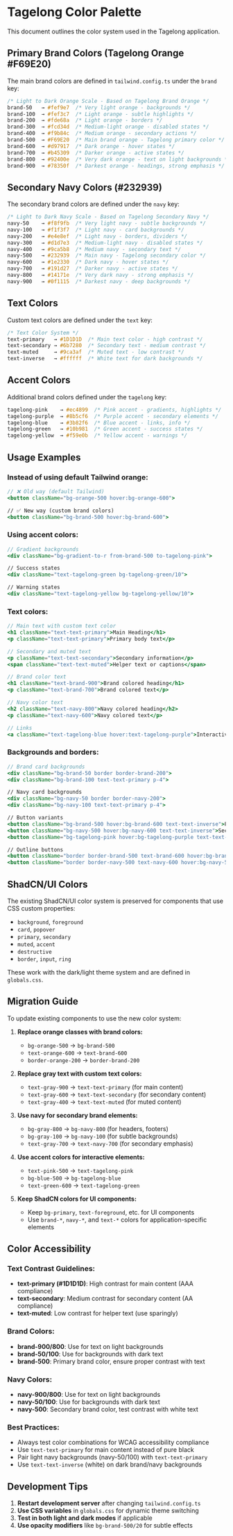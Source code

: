 # Tagelong Color Palette

This document outlines the color system used in the Tagelong application.

## Primary Brand Colors (Tagelong Orange #F69E20)

The main brand colors are defined in `tailwind.config.ts` under the `brand` key:

```css
/* Light to Dark Orange Scale - Based on Tagelong Brand Orange */
brand-50   → #fef9e7  /* Very light orange - backgrounds */
brand-100  → #fef3c7  /* Light orange - subtle highlights */
brand-200  → #fde68a  /* Light orange - borders */
brand-300  → #fcd34d  /* Medium-light orange - disabled states */
brand-400  → #f9b84c  /* Medium orange - secondary actions */
brand-500  → #F69E20  /* Main brand orange - Tagelong primary color */
brand-600  → #d97917  /* Dark orange - hover states */
brand-700  → #b45309  /* Darker orange - active states */
brand-800  → #92400e  /* Very dark orange - text on light backgrounds */
brand-900  → #78350f  /* Darkest orange - headings, strong emphasis */
```

## Secondary Navy Colors (#232939)

The secondary brand colors are defined under the `navy` key:

```css
/* Light to Dark Navy Scale - Based on Tagelong Secondary Navy */
navy-50    → #f8f9fb  /* Very light navy - subtle backgrounds */
navy-100   → #f1f3f7  /* Light navy - card backgrounds */
navy-200   → #e4e8ef  /* Light navy - borders, dividers */
navy-300   → #d1d7e3  /* Medium-light navy - disabled states */
navy-400   → #9ca5b8  /* Medium navy - secondary text */
navy-500   → #232939  /* Main navy - Tagelong secondary color */
navy-600   → #1e2330  /* Dark navy - hover states */
navy-700   → #191d27  /* Darker navy - active states */
navy-800   → #14171e  /* Very dark navy - strong emphasis */
navy-900   → #0f1115  /* Darkest navy - deep backgrounds */
```

## Text Colors

Custom text colors are defined under the `text` key:

```css
/* Text Color System */
text-primary   → #1D1D1D  /* Main text color - high contrast */
text-secondary → #6b7280  /* Secondary text - medium contrast */
text-muted     → #9ca3af  /* Muted text - low contrast */
text-inverse   → #ffffff  /* White text for dark backgrounds */
```

## Accent Colors

Additional brand colors defined under the `tagelong` key:

```css
tagelong-pink    → #ec4899  /* Pink accent - gradients, highlights */
tagelong-purple  → #8b5cf6  /* Purple accent - secondary elements */
tagelong-blue    → #3b82f6  /* Blue accent - links, info */
tagelong-green   → #10b981  /* Green accent - success states */
tagelong-yellow  → #f59e0b  /* Yellow accent - warnings */
```

## Usage Examples

### Instead of using default Tailwind orange:
```jsx
// ❌ Old way (default Tailwind)
<button className="bg-orange-500 hover:bg-orange-600">

// ✅ New way (custom brand colors)
<button className="bg-brand-500 hover:bg-brand-600">
```

### Using accent colors:
```jsx
// Gradient backgrounds
<div className="bg-gradient-to-r from-brand-500 to-tagelong-pink">

// Success states
<div className="text-tagelong-green bg-tagelong-green/10">

// Warning states  
<div className="text-tagelong-yellow bg-tagelong-yellow/10">
```

### Text colors:
```jsx
// Main text with custom text color
<h1 className="text-text-primary">Main Heading</h1>
<p className="text-text-primary">Primary body text</p>

// Secondary and muted text
<p className="text-text-secondary">Secondary information</p>
<span className="text-text-muted">Helper text or captions</span>

// Brand color text
<h1 className="text-brand-900">Brand colored heading</h1>
<p className="text-brand-700">Brand colored text</p>

// Navy color text
<h2 className="text-navy-800">Navy colored heading</h2>
<p className="text-navy-600">Navy colored text</p>

// Links
<a className="text-tagelong-blue hover:text-tagelong-purple">Interactive link</a>
```

### Backgrounds and borders:
```jsx
// Brand card backgrounds
<div className="bg-brand-50 border border-brand-200">
<div className="bg-brand-100 text-text-primary p-4">

// Navy card backgrounds  
<div className="bg-navy-50 border border-navy-200">
<div className="bg-navy-100 text-text-primary p-4">

// Button variants
<button className="bg-brand-500 hover:bg-brand-600 text-text-inverse">Primary</button>
<button className="bg-navy-500 hover:bg-navy-600 text-text-inverse">Secondary</button>
<button className="bg-tagelong-pink hover:bg-tagelong-purple text-text-inverse">Accent</button>

// Outline buttons
<button className="border border-brand-500 text-brand-600 hover:bg-brand-50">Brand Outline</button>
<button className="border border-navy-500 text-navy-600 hover:bg-navy-50">Navy Outline</button>
```

## ShadCN/UI Colors

The existing ShadCN/UI color system is preserved for components that use CSS custom properties:

- `background`, `foreground`
- `card`, `popover`
- `primary`, `secondary`
- `muted`, `accent`
- `destructive`
- `border`, `input`, `ring`

These work with the dark/light theme system and are defined in `globals.css`.

## Migration Guide

To update existing components to use the new color system:

1. **Replace orange classes with brand colors:**
   - `bg-orange-500` → `bg-brand-500`
   - `text-orange-600` → `text-brand-600`
   - `border-orange-200` → `border-brand-200`

2. **Replace gray text with custom text colors:**
   - `text-gray-900` → `text-text-primary` (for main content)
   - `text-gray-600` → `text-text-secondary` (for secondary content)
   - `text-gray-400` → `text-text-muted` (for muted content)

3. **Use navy for secondary brand elements:**
   - `bg-gray-800` → `bg-navy-800` (for headers, footers)
   - `bg-gray-100` → `bg-navy-100` (for subtle backgrounds)
   - `text-gray-700` → `text-navy-700` (for secondary emphasis)

4. **Use accent colors for interactive elements:**
   - `text-pink-500` → `text-tagelong-pink`
   - `bg-blue-500` → `bg-tagelong-blue`
   - `text-green-600` → `text-tagelong-green`

5. **Keep ShadCN colors for UI components:**
   - Keep `bg-primary`, `text-foreground`, etc. for UI components
   - Use `brand-*`, `navy-*`, and `text-*` colors for application-specific elements

## Color Accessibility

### Text Contrast Guidelines:
- **text-primary (#1D1D1D)**: High contrast for main content (AAA compliance)
- **text-secondary**: Medium contrast for secondary content (AA compliance)  
- **text-muted**: Low contrast for helper text (use sparingly)

### Brand Colors:
- **brand-900/800**: Use for text on light backgrounds
- **brand-50/100**: Use for backgrounds with dark text
- **brand-500**: Primary brand color, ensure proper contrast with text

### Navy Colors:
- **navy-900/800**: Use for text on light backgrounds
- **navy-50/100**: Use for backgrounds with dark text  
- **navy-500**: Secondary brand color, test contrast with white text

### Best Practices:
- Always test color combinations for WCAG accessibility compliance
- Use `text-text-primary` for main content instead of pure black
- Pair light navy backgrounds (navy-50/100) with `text-text-primary`
- Use `text-text-inverse` (white) on dark brand/navy backgrounds

## Development Tips

1. **Restart development server** after changing `tailwind.config.ts`
2. **Use CSS variables** in `globals.css` for dynamic theme switching
3. **Test in both light and dark modes** if applicable
4. **Use opacity modifiers** like `bg-brand-500/20` for subtle effects
